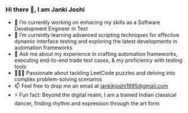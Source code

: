 ### Hi there 👋, I am Janki Joshi
- 🔭 I’m currently working on enhacing my skills as a Software Development Engineer in Test
- 🌱 I’m currently learning advanced scripting techniques for effective dynamic interface testing and exploring the latest developments in automation frameworks
- 💬 Ask me about my experience in crafting automation frameworks, executing end-to-end trade test cases, & my proficiency with testing tools
- 👩🏻‍💻 Passionate about tackling LeetCode puzzles and delving into complex problem-solving scenarios
- 📫 Feel free to drop me an email at jankikjoshi1995@gmail.com
- ⚡ Fun fact: Beyond the digital realm, I am a trained Indian classical dancer, finding rhythm and expression through the art form
